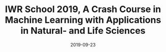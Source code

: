 ---
type: school
highlight: false
authors: ['']
title: "IWR School 2019, A Crash Course in Machine Learning with Applications in Natural- and Life Sciences"
event: 
event_url: 
location:
address:
  city: Heidelberg
  country: Germany
date: 2019-09-23
date_end: 2019-09-27
all_day: True
---